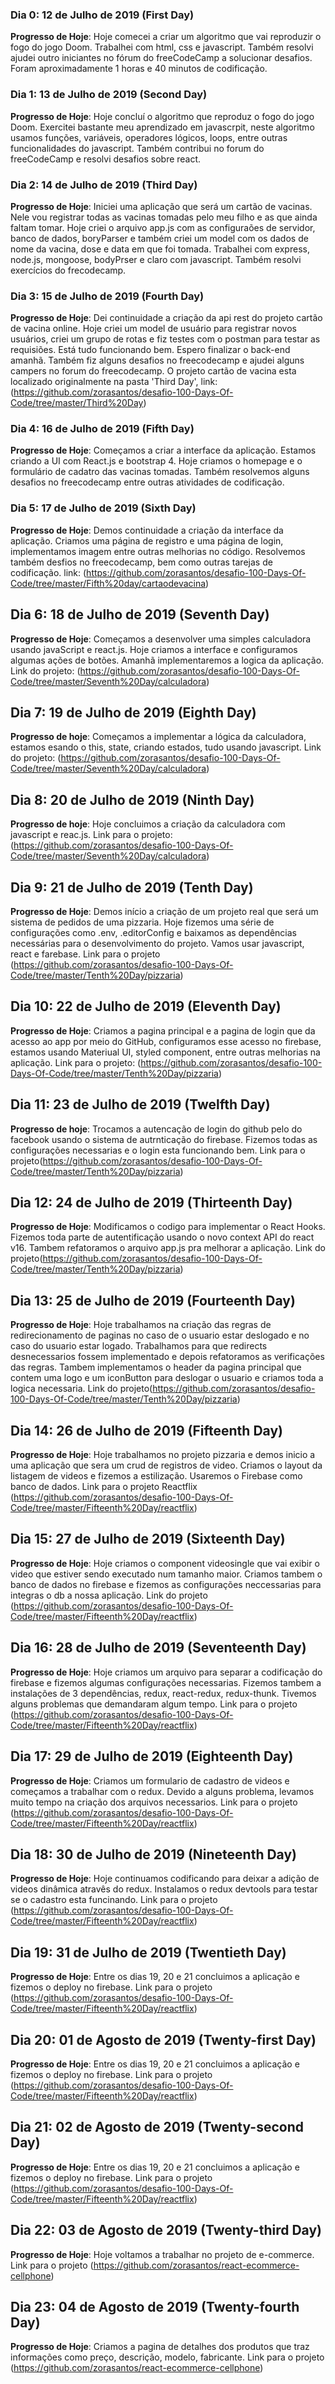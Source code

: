 ### Dia 0: 12 de Julho de 2019 (First Day)

**Progresso de Hoje**: Hoje comecei a criar um algoritmo que vai reproduzir o fogo do jogo Doom. Trabalhei com html, css e javascript.
Também resolvi ajudei outro iniciantes no fórum do freeCodeCamp a solucionar desafios. Foram aproximadamente 1 horas e 40 minutos de codificação.

### Dia 1: 13 de Julho de 2019 (Second Day)

**Progresso de Hoje**: Hoje concluí o algoritmo que reproduz o fogo do jogo Doom. Exercitei bastante meu aprendizado em javascrpit,
neste algoritmo usamos funções, variáveis, operadores lógicos, loops, entre outras funcionalidades do javascript. Também contribui no forum do freeCodeCamp e resolvi desafios sobre react.

### Dia 2: 14 de Julho de 2019 (Third Day)

**Progresso de Hoje**: Iniciei uma aplicação que será um cartão de vacinas. Nele vou registrar todas as vacinas tomadas pelo meu filho e as que ainda faltam tomar. Hoje criei o arquivo app.js com as configuraões de servidor, banco de dados, boryParser e também criei um model com os dados de nome da vacina, dose e data em que foi tomada. Trabalhei com express, node.js, mongoose, bodyPrser e claro com javascript. Também resolvi exercícios do frecodecamp.

### Dia 3: 15 de Julho de 2019 (Fourth Day)
**Progresso de Hoje**: Dei continuidade a criação da api rest do projeto cartão de vacina online. Hoje criei um model de usuário para registrar novos usuários, criei um grupo de rotas e fiz testes com o postman para testar as requisiões. Está tudo funcionando bem. Espero finalizar o back-end amanhã. Também fiz alguns desafios no freecodecamp e ajudei alguns campers no forum do freecodecamp. O projeto cartão de vacina esta localizado originalmente na pasta 'Third Day', link: (https://github.com/zorasantos/desafio-100-Days-Of-Code/tree/master/Third%20Day)

### Dia 4: 16 de Julho de 2019 (Fifth Day)
**Progresso de Hoje**: Começamos a criar a interface da aplicação. Estamos criando a UI com React.js e bootstrap 4. Hoje criamos o homepage e o formulário de cadatro das vacinas tomadas. Também resolvemos alguns desafios no freecodecamp entre outras atividades de codificação.

### Dia 5: 17 de Julho de 2019 (Sixth Day)
**Progresso de Hoje**: Demos continuidade a criação da interface da aplicação. Criamos uma página de registro e uma página de login, implementamos imagem entre outras melhorias no código. Resolvemos também desfios no freecodecamp, bem como outras tarejas de codificação. link: (https://github.com/zorasantos/desafio-100-Days-Of-Code/tree/master/Fifth%20day/cartaodevacina)

## Dia 6: 18 de Julho de 2019 (Seventh Day)
**Progresso de Hoje**: Começamos a desenvolver uma simples calculadora usando javaScript e react.js. Hoje criamos a interface e configuramos algumas ações de botões. Amanhã implementaremos a logica da aplicação. Link do projeto: (https://github.com/zorasantos/desafio-100-Days-Of-Code/tree/master/Seventh%20Day/calculadora)

## Dia 7: 19 de Julho de 2019 (Eighth Day)
**Progresso de hoje**: Começamos a implementar a lógica da calculadora, estamos esando o this, state, criando estados, tudo usando javascript. Link do projeto: (https://github.com/zorasantos/desafio-100-Days-Of-Code/tree/master/Seventh%20Day/calculadora)

## Dia 8: 20 de Julho de 2019 (Ninth Day)
**Progresso de hoje**: Hoje concluimos a criação da calculadora com javascript e reac.js.
Link para o projeto: (https://github.com/zorasantos/desafio-100-Days-Of-Code/tree/master/Seventh%20Day/calculadora)

## Dia 9: 21 de Julho de 2019 (Tenth Day)
**Progresso de Hoje**: Demos início a criação de um projeto real que será um sistema de pedidos de uma pizzaria. Hoje fizemos uma série de configurações como .env, .editorConfig e baixamos as dependências necessárias para o desenvolvimento do projeto. Vamos usar javascript, react e farebase. Link para o projeto (https://github.com/zorasantos/desafio-100-Days-Of-Code/tree/master/Tenth%20Day/pizzaria)

## Dia 10: 22 de Julho de 2019 (Eleventh Day)
**Progresso de Hoje**: Criamos a pagina principal e a pagina de login que da acesso ao app por meio do GitHub, configuramos esse acesso no firebase, estamos usando Materiual UI, styled component, entre outras melhorias na aplicação. Link para o projeto: (https://github.com/zorasantos/desafio-100-Days-Of-Code/tree/master/Tenth%20Day/pizzaria)

## Dia 11: 23 de Julho de 2019 (Twelfth Day)
**Progresso de hoje**: Trocamos a autencação de login do github pelo do facebook usando o sistema de autrnticação do firebase. Fizemos todas as configurações necessarias e o login esta funcionando bem. Link para o projeto(https://github.com/zorasantos/desafio-100-Days-Of-Code/tree/master/Tenth%20Day/pizzaria)

## Dia 12: 24 de Julho de 2019 (Thirteenth Day)
**Progresso de Hoje**: Modificamos o codigo para implementar o React Hooks. Fizemos toda parte de autentificação usando o novo context API do react v16. Tambem refatoramos o arquivo app.js pra melhorar a aplicação. Link do projeto(https://github.com/zorasantos/desafio-100-Days-Of-Code/tree/master/Tenth%20Day/pizzaria)

## Dia 13: 25 de Julho de 2019 (Fourteenth Day)
**Progresso de Hoje**: Hoje trabalhamos na criação das regras de redirecionamento de paginas no caso de o usuario estar deslogado e no caso do usuario estar logado. Trabalhamos para que redirects desnecessarios fossem implementado e depois refatoramos as verificações das regras. Tambem implementamos o header da pagina principal que contem uma logo e um iconButton para deslogar o usuario e criamos toda a logica necessaria. Link do projeto(https://github.com/zorasantos/desafio-100-Days-Of-Code/tree/master/Tenth%20Day/pizzaria)

## Dia 14: 26 de Julho de 2019 (Fifteenth Day)
**Progresso de Hoje**: Hoje trabalhamos no projeto pizzaria e demos inicio a uma aplicação que sera um crud de registros de video. Criamos o layout da listagem de videos e fizemos a estilização. Usaremos o Firebase como banco de dados. Link para o projeto Reactflix (https://github.com/zorasantos/desafio-100-Days-Of-Code/tree/master/Fifteenth%20Day/reactflix)

## Dia 15: 27 de Julho de 2019 (Sixteenth Day)
**Progresso de Hoje**: Hoje criamos o component videosingle que vai exibir o video que estiver  sendo executado num tamanho maior. Criamos tambem o banco de dados no firebase e fizemos as configurações neccessarias para integras o db a nossa aplicação. Link do projeto (https://github.com/zorasantos/desafio-100-Days-Of-Code/tree/master/Fifteenth%20Day/reactflix)

## Dia 16: 28 de Julho de 2019 (Seventeenth Day)
**Progresso de Hoje**: Hoje criamos um arquivo para separar a codificação do firebase e fizemos algumas configurações necessarias. Fizemos tambem a instalações de 3 dependências, redux, react-redux, redux-thunk. Tivemos alguns problemas que demandaram algum tempo. Link para o projeto (https://github.com/zorasantos/desafio-100-Days-Of-Code/tree/master/Fifteenth%20Day/reactflix)

## Dia 17: 29 de Julho de 2019 (Eighteenth Day)
**Progresso de Hoje**: Criamos um formulario de cadastro de videos e começamos a trabalhar com o redux. Devido a alguns problema, levamos muito tempo na criação dos arquivos necessarios. Link para o projeto (https://github.com/zorasantos/desafio-100-Days-Of-Code/tree/master/Fifteenth%20Day/reactflix)

## Dia 18: 30 de Julho de 2019 (Nineteenth Day)
**Progresso de Hoje**: Hoje continuamos codificando para deixar a adição de videos dinâmica atravês do redux. Instalamos o redux devtools para testar se o cadastro esta funcinando. Link para o projeto (https://github.com/zorasantos/desafio-100-Days-Of-Code/tree/master/Fifteenth%20Day/reactflix)

## Dia 19: 31 de Julho de 2019 (Twentieth Day)
**Progresso de Hoje**: Entre os dias 19, 20 e 21 concluimos a aplicação e fizemos o deploy no firebase. Link para o projeto (https://github.com/zorasantos/desafio-100-Days-Of-Code/tree/master/Fifteenth%20Day/reactflix)

## Dia 20: 01 de Agosto de 2019 (Twenty-first Day)
**Progresso de Hoje**: Entre os dias 19, 20 e 21 concluimos a aplicação e fizemos o deploy no firebase. Link para o projeto (https://github.com/zorasantos/desafio-100-Days-Of-Code/tree/master/Fifteenth%20Day/reactflix)

## Dia 21: 02 de Agosto de 2019 (Twenty-second Day)
**Progresso de Hoje**: Entre os dias 19, 20 e 21 concluimos a aplicação e fizemos o deploy no firebase. Link para o projeto (https://github.com/zorasantos/desafio-100-Days-Of-Code/tree/master/Fifteenth%20Day/reactflix)

## Dia 22: 03 de Agosto de 2019 (Twenty-third Day)
**Progresso de Hoje**: Hoje voltamos a trabalhar no projeto de e-commerce. Link para o projeto (https://github.com/zorasantos/react-ecommerce-cellphone)

## Dia 23: 04 de Agosto de 2019 (Twenty-fourth Day)
**Progresso de Hoje**: Criamos a pagina de detalhes dos produtos que traz informações como preço, descrição, modelo, fabricante. Link para o projeto (https://github.com/zorasantos/react-ecommerce-cellphone)
